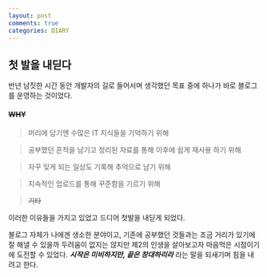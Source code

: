 ```yaml
---
layout: post
comments: true
categories: DIARY
---
```


## 첫 발을 내딛다

반년 남짓한 시간 동안 개발자의 길로 들어서며 생각했던 목표 중에 하나가 바로 블로그를 운영하는 것이었다.

#### ~~WHY~~

>머리에 담기엔 수많은 IT 지식들을 기억하기 위해

>공부했던 흔적을 남기고 정리된 자료를 통해 이후에 쉽게 재사용 하기 위해

>자꾸 잊게 되는 일상도 기록해 추억으로 남기 위해

>지속적인 업로드를 통해 꾸준함을 기르기 위해

>~~기타~~

이러한 이유들을 가지고 있었고 드디어 첫발을 내딛게 되었다.



블로그 자체가 나에겐 생소한 분야이고, 기존에 공부했던 것들과는 조금 거리가 있기에 잘 해낼 수 있을까 두려움이 없지는 않지만 제2의 인생을 살아보고자 마음먹은 시점이기에 도전할 수 있었다. ***시작은 미비하지만, 끝은 창대하리라*** 라는 말을 되새기며 힘을 내려고 한다.